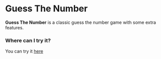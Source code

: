 # Guess The Number

**Guess The Number** is a classic guess the number game with some extra features.

### Where can I try it?
You can try it [here](https://prateekkalra.github.io/guess-game)
